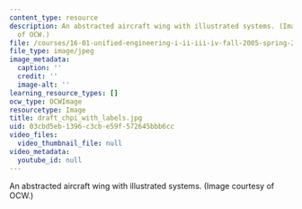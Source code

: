 ```yaml
---
content_type: resource
description: An abstracted aircraft wing with illustrated systems. (Image courtesy
  of OCW.)
file: /courses/16-01-unified-engineering-i-ii-iii-iv-fall-2005-spring-2006/03cbd5eb1396c3cbe59f572645bbb6cc_draft_chpi_with_labels.jpg
file_type: image/jpeg
image_metadata:
  caption: ''
  credit: ''
  image-alt: ''
learning_resource_types: []
ocw_type: OCWImage
resourcetype: Image
title: draft_chpi_with_labels.jpg
uid: 03cbd5eb-1396-c3cb-e59f-572645bbb6cc
video_files:
  video_thumbnail_file: null
video_metadata:
  youtube_id: null
---
```

An abstracted aircraft wing with illustrated systems. (Image courtesy of OCW.)